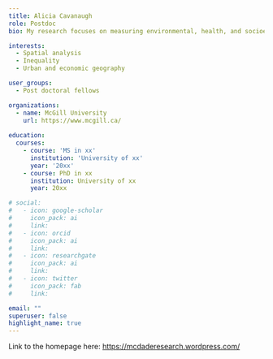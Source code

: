 ```yaml
---
title: Alicia Cavanaugh
role: Postdoc
bio: My research focuses on measuring environmental, health, and socioeconomic inequalities.

interests:
  - Spatial analysis
  - Inequality
  - Urban and economic geography

user_groups:
  - Post doctoral fellows

organizations:
  - name: McGill University
    url: https://www.mcgill.ca/
    
education:
  courses:
    - course: 'MS in xx'
      institution: 'University of xx'
      year: '20xx'
    - course: PhD in xx
      institution: University of xx
      year: 20xx

# social:
#   - icon: google-scholar
#     icon_pack: ai
#     link: 
#   - icon: orcid
#     icon_pack: ai
#     link: 
#   - icon: researchgate
#     icon_pack: ai
#     link: 
#   - icon: twitter
#     icon_pack: fab
#     link: 

email: ""
superuser: false
highlight_name: true
--- 
```


Link to the homepage here: https://mcdaderesearch.wordpress.com/
